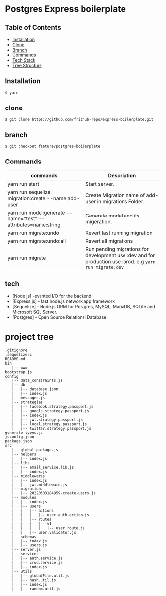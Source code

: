 # Postgres Express boilerplate

## Table of Contents
- [Installation](#installation)
- [Clone](#clone)
- [Branch](#branch)
- [Commands](#commands)
- [Tech Stack](#tech)
- [Tree Structure](#tree)

## Installation
```bash
$ yarn
```
## clone
```bash
$ git clone https://github.com/frizhub-repo/express-boilerplate.git
```
## branch
```bash
$ git checkout feature/postgres-boilerplate
```
## Commands

commands  | Description
------------- | -------------
yarn run start |  Start server.
yarn run sequelize migration:create --name add-user  | Create Migration name of add-user in migrations Folder.
yarn run model:generate --name="test" --attributes=name:string  |  Generate model and its migeration.
yarn run migrate:undo |  Revert last running migration
yarn run migrate:undo:all |  Revert all migrations
yarn run migrate |  Run pending migrations  for development use :dev and for production use :prod. e.g `yarn run migrate:dev`

## tech

- [Node js] -evented I/O for the backend
- [Express js] - fast node.js network app framework
- [Sequelize] - Node.js ORM for Postgres, MySQL, MariaDB, SQLite and Microsoft SQL Server.
- [Postgres] - Open Source Relational Database

# project tree
```
.gitignore
.sequelizerc
README.md
bin
   |-- www
bootstrap.js
config
   |-- data_constraints.js
   |-- db
   |   |-- database.json
   |   |-- index.js
   |-- messages.js
   |-- strategies
   |   |-- facebook.strategy.passport.js
   |   |-- google.strategy.passport.js
   |   |-- index.js
   |   |-- jwt.strategy.passport.js
   |   |-- local.strategy.passport.js
   |   |-- twitter.strategy.passport.js
generate-types.js
jsconfig.json
package.json
src
   |-- global-package.js
   |-- helpers
   |   |-- index.js
   |-- libs
   |   |-- email_service.lib.js
   |   |-- index.js
   |-- middlewares
   |   |-- index.js
   |   |-- jwt.middleware.js
   |-- migrations
   |   |-- 20220303184959-create-users.js
   |-- modules
   |   |-- index.js
   |   |-- users
   |   |   |-- actions
   |   |   |   |-- user.auth.action.js
   |   |   |-- routes
   |   |   |   |-- v1
   |   |   |   |   |-- user.route.js
   |   |   |-- user.validator.js
   |-- schemas
   |   |-- index.js
   |   |-- users.js
   |-- server.js
   |-- services
   |   |-- auth.service.js
   |   |-- crud.service.js
   |   |-- index.js
   |-- utils
   |   |-- globalFile.util.js
   |   |-- hash.util.js
   |   |-- index.js
   |   |-- random.util.js
```



